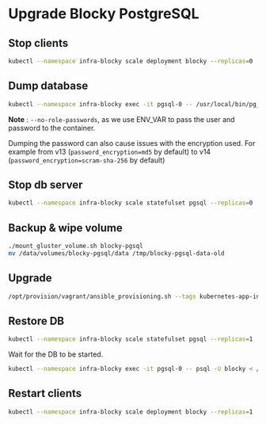 
# Upgrade Blocky PostgreSQL

## Stop clients

```bash
kubectl --namespace infra-blocky scale deployment blocky --replicas=0
```

## Dump database

```bash
kubectl --namespace infra-blocky exec -it pgsql-0 -- /usr/local/bin/pg_dumpall -U blocky --no-role-passwords > /tmp/blocky_dump.sql
```

**Note** : `--no-role-passwords`, as we use ENV_VAR to pass the user and password to the container.

Dumping the password can also cause issues with the encryption used. For example from v13 (`password_encryption=md5` by default) to v14 (`password_encryption=scram-sha-256` by default)

## Stop db server

```bash
kubectl --namespace infra-blocky scale statefulset pgsql --replicas=0
```

## Backup & wipe volume

```bash
./mount_gluster_volume.sh blocky-pgsql
mv /data/volumes/blocky-pgsql/data /tmp/blocky-pgsql-data-old
```

## Upgrade

```bash
/opt/provision/vagrant/ansible_provisioning.sh --tags kubernetes-app-infra-blocky
```

## Restore DB

```bash
kubectl --namespace infra-blocky scale statefulset pgsql --replicas=1
```

Wait for the DB to be started.

```bash
kubectl --namespace infra-blocky exec -it pgsql-0 -- psql -U blocky < /tmp/blocky_dump.sql
```

## Restart clients

```bash
kubectl --namespace infra-blocky scale deployment blocky --replicas=1
```
